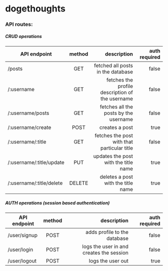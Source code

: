 # dogethoughts

### API routes:

##### CRUD operations

| API endpoint             | method |                                     description | auth required |
|--------------------------|:------:|------------------------------------------------:|--------------:|
| /posts                   |  GET   |               fetched all posts in the database |         false |
| /:username               |  GET   | fetches the profile description of the username |         false |
| /:username/posts         |  GET   |           fetches all the posts by the username |         false |
| /:username/create        |  POST  |                                  creates a post |          true |
| /:username/:title        |  GET   |     fetches the post with that particular title |         false |
| /:username/:title/update |  PUT   |            updates the post with the title name |          true |
| /:username/:title/delete | DELETE |              deletes a post with the title name |          true |


##### AUTH operations (session based authentication)

| API endpoint | method |                              description | auth required |
|--------------|:------:|-----------------------------------------:|--------------:|
| /user/signup |  POST  |             adds profile to the database |         false |
| /user/login  |  POST  | logs the user in and creates the session |         false |
| /user/logout |  POST  |                        logs the user out |          true |

